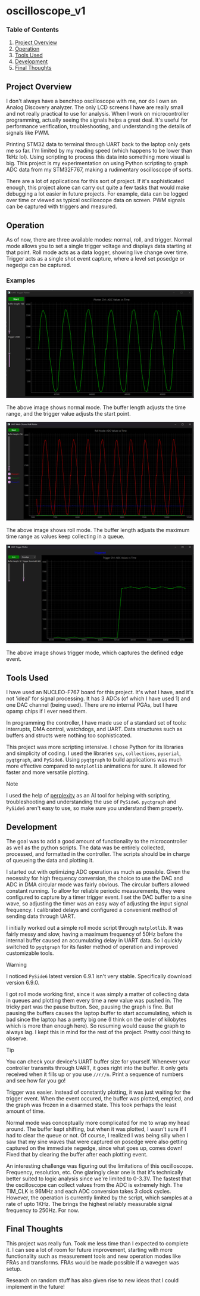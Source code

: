 # oscilloscope_v1

### Table of Contents

1. [Project Overview](#project-overview)
2. [Operation](#operation)
3. [Tools Used](#tools-used)
4. [Development](#development)
5. [Final Thoughts](#final-thoughts)

## Project Overview

I don't always have a benchtop oscilloscope with me, nor do I own an Analog Discovery analyzer. The only LCD screens I have are really small and not really practical to use for analysis. When I work on microcontroller programming, actually seeing the signals helps a great deal. It's useful for performance verification, troubleshooting, and understanding the details of signals like PWM.

Printing STM32 data to terminal through UART back to the laptop only gets me so far. I'm limited by my reading speed (which happens to be lower than 1kHz lol). Using scripting to process this data into something more visual is big. This project is my experimentation on using Python scripting to graph ADC data from my STM32F767, making a rudimentary oscilloscope of sorts.

There are a lot of applications for this sort of project. If it's sophisticated enough, this project alone can carry out quite a few tasks that would make debugging a lot easier in future projects. For example, data can be logged over time or viewed as typical oscilloscope data on screen. PWM signals can be captured with triggers and measured.

## Operation

As of now, there are three available modes: normal, roll, and trigger. Normal mode allows you to set a single trigger voltage and displays data starting at that point. Roll mode acts as a data logger, showing live change over time. Trigger acts as a single shot event capture, where a level set posedge or negedge can be captured.

### Examples

![Example of Normal Mode](my-imgs/normal_pyqt_test1.png)

The above image shows normal mode. The buffer length adjusts the time range, and the trigger value adjusts the start point.

![Example of Roll Mode](my-imgs/roll_pyqt_test1.png)

The above image shows roll mode. The buffer length adjusts the maximum time range as values keep collecting in a queue.

![Example of Trigger Mode](my-imgs/trigger_pyqt_test1.png)

The above image shows trigger mode, which captures the defined edge event.

## Tools Used

I have used an NUCLEO-F767 board for this project. It's what I have, and it's not 'ideal' for signal processing. It has 3 ADCs (of which I have used 1) and one DAC channel (being used). 
There are no internal PGAs, but I have opamp chips if I ever need them.

In programming the controller, I have made use of a standard set of tools: interrupts, DMA control, watchdogs, and UART. Data structures such as buffers and structs were nothing too sophisticated.

This project was more scripting intensive. I chose Python for its libraries and simplicity of coding. I used the libraries ```sys```, ```collections```, ```pyserial```, ```pyqtgraph```, and ```PySide6```. Using ```pyqtgraph``` to build applications was much more effective compared to ```matplotlib``` animations for sure. 
It allowed for faster and more versatile plotting.

> [!NOTE]
> I used the help of [perplexity](https://www.perplexity.ai/) as an AI tool for helping with scripting, troubleshooting and understanding the use of ```PySide6```. ```pyqtgraph``` and ```PySide6``` aren't easy to use, so make sure you understand them properly.

## Development

The goal was to add a good amount of functionality to the microcontroller as well as the python scripts. 
The data was be entirely collected, processed, and formatted in the controller. The scripts should be in charge of queueing the data and plotting it.

I started out with optimizing ADC operation as much as possible. Given the necessity for high frequency conversion, the choice to use the DAC and ADC in DMA circular mode was fairly obvious. 
The circular buffers allowed constant running. 
To allow for reliable periodic measurements, they were configured to capture by a timer trigger event. 
I set the DAC buffer to a sine wave, so adjusting the timer was an easy way of adjusting the input signal frequency. 
I calibrated delays and configured a convenient method of sending data through UART.

I initially worked out a simple roll mode script through ```matplotlib```. It was fairly messy and slow, having a maximum frequency of 50Hz before the internal buffer caused an accumulating delay in UART data. So I quickly switched to ```pyqtgraph``` for its faster method of operation and improved customizable tools.

> [!WARNING]
> I noticed ```PySide6``` latest version 6.9.1 isn't very stable. Specifically download version 6.9.0.

I got roll mode working first, since it was simply a matter of collecting data in queues and plotting them every time a new value was pushed in. 
The tricky part was the pause button. See, pausing the graph is fine. 
But pausing the buffers causes the laptop buffer to start accumulating, which is bad since the laptop has a pretty big one (I think on the order of kilobytes which is more than enough here). 
So resuming would cause the graph to always lag. 
I kept this in mind for the rest of the project. Pretty cool thing to observe.

> [!TIP]
> You can check your device's UART buffer size for yourself. Whenever your controller transmits through UART, it goes right into the buffer. It only gets received when it fills up or you use ```//r//n```. Print a sequence of numbers and see how far you go!

Trigger was easier. Instead of constantly plotting, it was just waiting for the trigger event. 
When the event occured, the buffer was plotted, emptied, and the graph was frozen in a disarmed state. This took perhaps the least amount of time.

Normal mode was conceptually more complicated for me to wrap my head around. The buffer kept shifting, but when it was plotted, I wasn't sure if I had to clear the queue or not.
Of course, I realized I was being silly when I saw that my sine waves that were captured on posedge were also getting captured on the immediate negedge, since what goes up, comes down! 
Fixed that by clearing the buffer after each plotting event.

An interesting challenge was figuring out the limitations of this oscilloscope. Frequency, resolution, etc. One glaringly clear one is that it's technically better suited to logic analysis since we're limited to 0-3.3V. The fastest that the oscilloscope can collect values from the ADC is extremely high. The TIM_CLK is 96MHz and each ADC conversion takes 3 clock cycles. However, the operation is currently limited by the script, which samples at a rate of upto 1KHz. The brings the highest reliably measurable signal frequency to 250Hz. For now.

## Final Thoughts

This project was really fun. Took me less time than I expected to complete it. I can see a lot of room for future improvement, starting with more functionality such as measurement tools and new operation modes like FRAs and transforms. FRAs would be made possible if a wavegen was setup.

Research on random stuff has also given rise to new ideas that I could implement in the future!
